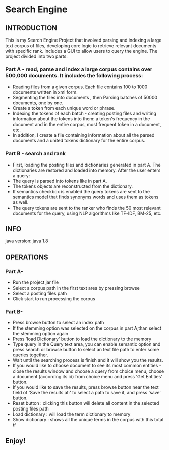 # Search Engine
## INTRODUCTION
This is my Search Engine Project that involved parsing and indexing a large text corpus of files, developing core logic to retrieve relevant documents with specific rank.
Includes a GUI to allow users to query the engine. 
The project divided into two parts:

### Part A - read, parse and index a large corpus contains over 500,000 documents. It includes the following process:

* Reading files from a given corpus. Each file contains 100 to 1000 documents written in xml form.
* Segmenting the files into documents , then Parsing batches of 50000 documents, one by one. 
* Create a token from each unique word or phrase.
* Indexing the tokens of each batch - creating posting files and writing information about the tokens into them: a token's frequency in the document and in the entire corpus, most frequent token in a document, etc.
* In addition, I create a file containing information about all the parsed documents and a united tokens dictionary for the entire corpus.
### Part B - search and rank
* First, loading the posting files and dictionaries generated in part A. The dictionaries are restored and loaded into memory.
After the user enters a query:
* The query is parsed into tokens like in part A.
* The tokens objects are reconstructed from the dictionary.
* If semantics checkbox is enabled the query tokens are sent to the semantics model that finds synonyms words and uses them as tokens as well.
* The query tokens are sent to the ranker who finds the 50 most relevant documents for the query, using NLP algorithms like TF-IDF, BM-25, etc.

## INFO
java version: java 1.8
## OPERATIONS
### Part A-
* Run the project jar file
* Select a corpus path in the first text area by pressing browse
* Select a posting files path
* Click start to run processing the corpus
### Part B-
* Press browse button to select an index path
* If the stemming option was selected on the corpus in part A,than select the stemming option again
* Press 'load Dictionary' button to load the dictionary to the memory
* Type query in the Query text area, you can enable semantic option and press search or browse button to select an text file path to enter some queries together.
* Wait until the searching process is finish and it will show you the results.
* If you would like to choose document to see its most common entities - close the results window
and choose a query from choice menu, choose a document (according its id) from choice menu and press 'Get Entities' button.
* If you would like to save the results, press browse button near the text field of 'Save the results at:' to select a path to save it, and press 'save' button.
* Reset button : clicking this button will delete all content in the selected posting files path
* Load dictionary : will load the term dictionary to memory
* Show dictionary : shows all the unique terms in the corpus with this total tf

## Enjoy!

